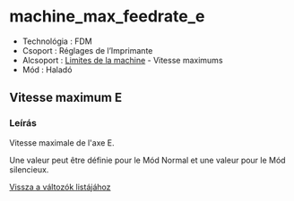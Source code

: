 # machine\_max\_feedrate\_e

* Technológia : FDM
* Csoport : Réglages de l’Imprimante
* Alcsoport : [Limites de la machine](../../beallitasok/printer_settings.md#limites-de-la-machine) - Vitesse maximums
* Mód : Haladó

## Vitesse maximum E

### Leírás

Vitesse maximale de l'axe E.

Une valeur peut être définie pour le Mód Normal et une valeur pour le Mód silencieux.

[Vissza a változók listájához](../../variable_list)

